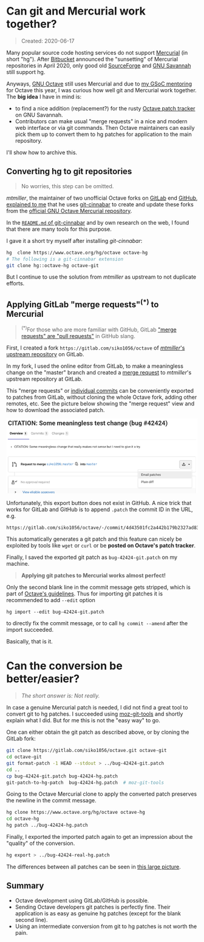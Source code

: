 # Can git and Mercurial work together?

> Created: 2020-06-17

Many popular source code hosting services do not support
[Mercurial](https://www.mercurial-scm.org/)
(in short "hg").
After
[Bitbucket](https://bitbucket.org/blog/sunsetting-mercurial-support-in-bitbucket)
announced the "sunsetting" of Mercurial repositories in April 2020,
only good old
[SourceForge](https://sourceforge.net/)
and
[GNU Savannah](https://savannah.gnu.org/)
still support hg.

Anyways,
[GNU Octave](https://wiki.octave.org/Mercurial)
still uses Mercurial and due to
[my GSoC mentoring](https://summerofcode.withgoogle.com/projects/#6263027378159616)
for Octave this year,
I was curious how well git and Mercurial work together.
The **big idea** I have in mind is:
- to find a nice addition (replacement?) for the rusty
  [Octave patch tracker](https://savannah.gnu.org/patch/?group=octave)
  on GNU Savannah.
- Contributors can make usual "merge requests" in a nice and modern web
  interface or via git commands.
  Then Octave maintainers can easily pick them up
  to convert them to hg patches for application to the main repository.

I'll show how to archive this.

## Converting hg to git repositories

> No worries, this step can be omitted.

*mtmiller*, the maintainer of two unofficial Octave forks on
[GitLab](https://gitlab.com/mtmiller/octave)
end
[GitHub](https://github.com/mtmiller/octave),
[explained to me](https://lists.gnu.org/archive/html/octave-maintainers/2020-05/msg00050.html)
that he uses
[git-cinnabar](https://github.com/glandium/git-cinnabar)
to create and update these forks from the
[official GNU Octave Mercurial repository](https://www.octave.org/hg/octave).

In the
[`README.md` of git-cinnabar](https://github.com/glandium/git-cinnabar/blob/master/README.md)
and by own research on the web,
I found that there are many tools for this purpose.

I gave it a short try myself after installing *git-cinnabar*:

```bash
hg  clone https://www.octave.org/hg/octave octave-hg
# The following is a git-cinnabar extension
git clone hg::octave-hg octave-git
```
But I continue to use the solution from *mtmiller* as upstream
to not duplicate efforts.


## Applying GitLab "merge requests"<sup>(*)</sup> to Mercurial

> <sup>(*)</sup>For those who are more familiar with GitHub, GitLab
> ["merge requests" are "pull requests"](https://stackoverflow.com/a/29951658/3778706)
> in GitHub slang.

First, I created a fork `https://gitlab.com/siko1056/octave` of
[*mtmiller*'s upstream repository](https://gitlab.com/mtmiller/octave)
on GitLab.

In my fork, I used the online editor from GitLab, to make a meaningless change
on the "master" branch and created a
[merge request](https://gitlab.com/mtmiller/octave/-/merge_requests/2)
to *mtmiller*'s upstream repository at GitLab.

This "merge requests" or
[individual commits](https://docs.gitlab.com/ee/user/project/merge_requests/cherry_pick_changes.html)
can be conveniently exported to patches from GitLab,
without cloning the whole Octave fork, adding other remotes, etc.
See the picture below showing the "merge request" view
and how to download the associated patch.

![gitlab export patch](./gitlab_export_patch.png)

Unfortunately, this export button does not exist in GitHub.
A nice trick that works for GitLab and GitHub is to append `.patch`
the commit ID in the URL, e.g.
```
https://gitlab.com/siko1056/octave/-/commit/4d43501fc2a442b179b2327ad8379a19d224323c.patch
```
This automatically generates a git patch
and this feature can nicely be exploited by tools like `wget` or `curl`
or be **posted on Octave's patch tracker**.

Finally, I saved the exported git patch as `bug-42424-git.patch` on my machine.

> **Applying git patches to Mercurial works almost perfect!**

Only the second blank line in the commit message gets stripped,
which is part of
[Octave's guidelines](https://wiki.octave.org/Commit_message_guidelines).
Thus for importing git patches it is recommended to add `--edit` option
```
hg import --edit bug-42424-git.patch
```
to directly fix the commit message,
or to call `hg commit --amend` after the import succeeded.

Basically, that is it.


# Can the conversion be better/easier?

>*The short answer is: Not really.*

In case a genuine Mercurial patch is needed,
I did not find a great tool to convert git to hg patches.
I succeeded using
[moz-git-tools](https://github.com/mozilla/moz-git-tools/)
and shortly explain what I did.
But for me this is not the "easy way" to go.

One can either obtain the git patch as described above,
or by cloning the GitLab fork:
```bash
git clone https://gitlab.com/siko1056/octave.git octave-git
cd octave-git
git format-patch -1 HEAD --stdout > ../bug-42424-git.patch
cd ..
cp bug-42424-git.patch bug-42424-hg.patch
git-patch-to-hg-patch  bug-42424-hg.patch  # moz-git-tools
```

Going to the Octave Mercurial clone to apply the converted patch preserves
the newline in the commit message.
```bash
hg clone https://www.octave.org/hg/octave octave-hg
cd octave-hg
hg patch ../bug-42424-hg.patch
```

Finally, I exported the imported patch again to get an impression about the
"quality" of the conversion.
```bash
hg export > ../bug-42424-real-hg.patch
```
The differences between all patches can be seen in
[this large picture](./git_hg_patch.png).

## Summary

- Octave development using GitLab/GitHub is possible.
- Sending Octave developers git patches is perfectly fine.
  Their application is as easy as genuine hg patches
  (except for the blank second line).
- Using an intermediate conversion from git to hg patches is not worth the pain.
